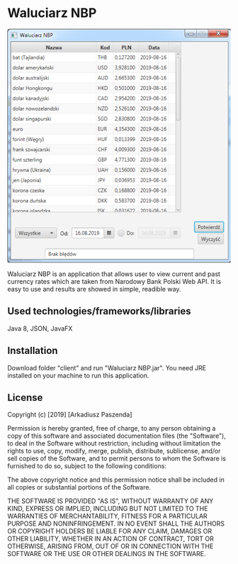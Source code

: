 # Waluciarz NBP

![alt text](https://github.com/arkpas/Waluciarz-NBP/blob/master/preview/waluciarz.png)

Waluciarz NBP is an application that allows user to view current and past currency rates which are taken from Narodowy Bank Polski Web API. It is easy to use and results are showed in simple, readible way.

## Used technologies/frameworks/libraries
Java 8, JSON, JavaFX

## Installation

Download folder "client" and run "Waluciarz NBP.jar". You need JRE installed on your machine to run this application.

## License

Copyright (c) [2019] [Arkadiusz Paszenda]

Permission is hereby granted, free of charge, to any person obtaining a copy
of this software and associated documentation files (the "Software"), to deal
in the Software without restriction, including without limitation the rights
to use, copy, modify, merge, publish, distribute, sublicense, and/or sell
copies of the Software, and to permit persons to whom the Software is
furnished to do so, subject to the following conditions:

The above copyright notice and this permission notice shall be included in all
copies or substantial portions of the Software.

THE SOFTWARE IS PROVIDED "AS IS", WITHOUT WARRANTY OF ANY KIND, EXPRESS OR
IMPLIED, INCLUDING BUT NOT LIMITED TO THE WARRANTIES OF MERCHANTABILITY,
FITNESS FOR A PARTICULAR PURPOSE AND NONINFRINGEMENT. IN NO EVENT SHALL THE
AUTHORS OR COPYRIGHT HOLDERS BE LIABLE FOR ANY CLAIM, DAMAGES OR OTHER
LIABILITY, WHETHER IN AN ACTION OF CONTRACT, TORT OR OTHERWISE, ARISING FROM,
OUT OF OR IN CONNECTION WITH THE SOFTWARE OR THE USE OR OTHER DEALINGS IN THE
SOFTWARE.

